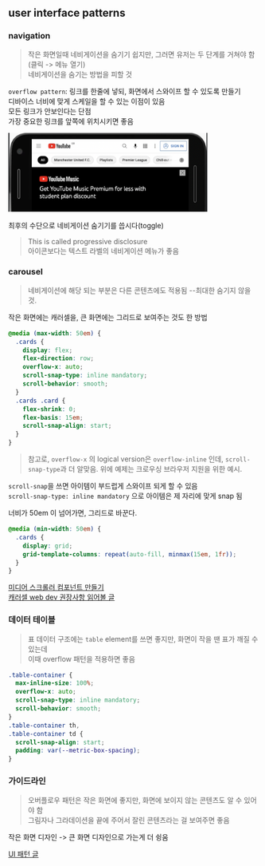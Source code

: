 ## user interface patterns

### navigation
> 작은 화면일때 네비게이션을 숨기기 쉽지만, 그러면 유저는 두 단계를 거쳐야 함 (클릭 -> 메뉴 열기)\
> 네비게이션을 숨기는 방법을 피할 것

`overflow pattern`: 링크를 한줄에 넣되, 화면에서 스와이프 할 수 있도록 만들기\
디바이스 너비에 맞게 스케일을 할 수 있는 이점이 있음\
모든 링크가 안보인다는 단점\
가장 중요한 링크를 앞쪽에 위치시키면 좋음

<img src="../images/013_link.png" width="400">

최후의 수단으로 네비게이션 숨기기를 씁시다(toggle)
> This is called progressive disclosure\
아이콘보다는 텍스트 라벨의 네비게이션 메뉴가 좋음

### carousel
> 네비게이션에 해당 되는 부분은 다른 콘텐츠에도 적용됨 --최대한 숨기지 않을 것.

작은 화면에는 캐러셀을, 큰 화면에는 그리드로 보여주는 것도 한 방법

```css
@media (max-width: 50em) {
  .cards {
    display: flex;
    flex-direction: row;
    overflow-x: auto;
    scroll-snap-type: inline mandatory;
    scroll-behavior: smooth;
  }
  .cards .card {
    flex-shrink: 0;
    flex-basis: 15em;
    scroll-snap-align: start;
  }
}
```
> 참고로, `overflow-x` 의 logical version은 `overflow-inline` 인데, `scroll-snap-type`과 더 알맞음. 위에 예제는 크로우싱 브라우저 지원을 위한 예시.

`scroll-snap`을 쓰면 아이템이 부드럽게 스와이프 되게 할 수 있음\
`scroll-snap-type: inline mandatory` 으로 아이템은 제 자리에 맞게 snap 됨

너비가 50em 이 넘어가면, 그리드로 바꾼다.
```css
@media (min-width: 50em) {
  .cards {
    display: grid;
    grid-template-columns: repeat(auto-fill, minmax(15em, 1fr));
  }
}
```
[미디어 스크롤러 컴포넌트 만들기](https://web.dev/building-a-media-scroller-component/)\
[캐러셀 web dev 권장사항 읽어볼 글](https://web.dev/carousel-best-practices/)

### 데이터 테이블 
> 표 데이터 구조에는 `table` element를 쓰면 좋지만, 화면이 작을 땐 표가 깨질 수 있는데\
이때 overflow 패턴을 적용하면 좋음

```css
.table-container {
  max-inline-size: 100%;
  overflow-x: auto;
  scroll-snap-type: inline mandatory;
  scroll-behavior: smooth;
}
.table-container th, 
.table-container td {
  scroll-snap-align: start;
  padding: var(--metric-box-spacing);
}
```

### 가이드라인
> 오버플로우 패턴은 작은 화면에 좋지만, 화면에 보이지 않는 콘텐츠도 알 수 있어야 함\
그림자나 그라데이션을 끝에 주어서 잘린 콘텐츠라는 걸 보여주면 좋음 

작은 화면 디자인 -> 큰 화면 디자인으로 가는게 더 슁움

[UI 패턴 글](https://web.dev/patterns/)